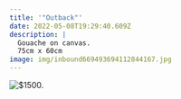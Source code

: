 ```yaml
---
title: '"Outback"'
date: 2022-05-08T19:29:40.609Z
description: |
  Gouache on canvas.
  75cm x 60cm
image: img/inbound669493694112844167.jpg
---
```

![$1500.]()

![]()